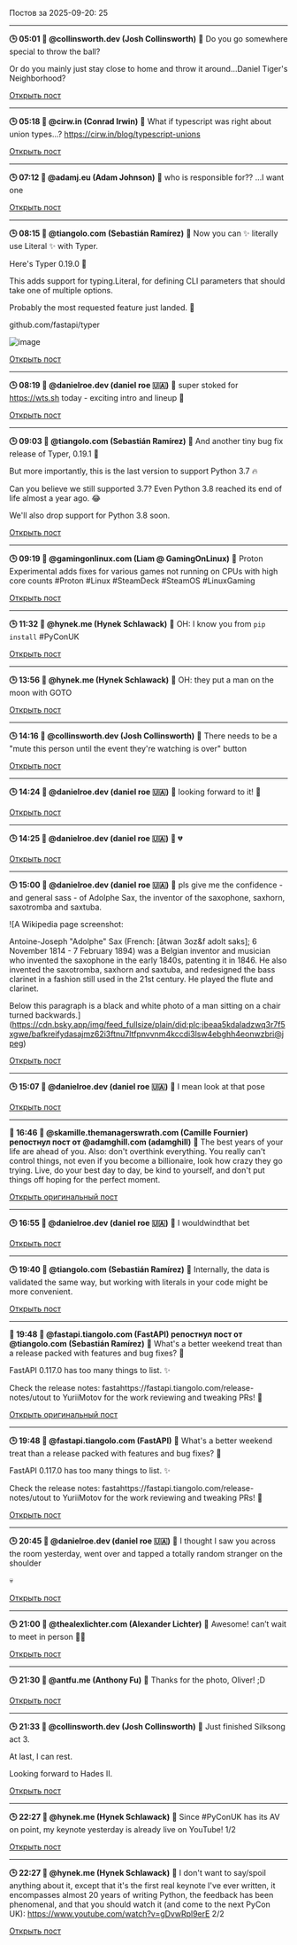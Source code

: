 Постов за 2025-09-20: 25

----
**🕒 05:01 👤 @collinsworth.dev (Josh Collinsworth)**
💬 Do you go somewhere special to throw the ball?

Or do you mainly just stay close to home and throw it around...Daniel Tiger's Neighborhood?

[Открыть пост](https://bsky.app/profile/collinsworth.dev/post/3lzalxej7322k)

----
**🕒 05:18 👤 @cirw.in (Conrad Irwin)**
💬 What if typescript was right about union types...?
https://cirw.in/blog/typescript-unions

[Открыть пост](https://bsky.app/profile/cirw.in/post/3lzamvrtcu22l)

----
**🕒 07:12 👤 @adamj.eu (Adam Johnson)**
💬 who is responsible for?? …I want one

[Открыть пост](https://bsky.app/profile/adamj.eu/post/3lzatbxttuc2n)

----
**🕒 08:15 👤 @tiangolo.com (Sebastián Ramírez)**
💬 Now you can ✨ literally use Literal ✨ with Typer.

Here's Typer 0.19.0 🚀

This adds support for typing.Literal, for defining CLI parameters that should take one of multiple options.

Probably the most requested feature just landed. 🎉

github.com/fastapi/typer

![image](https://cdn.bsky.app/img/feed_fullsize/plain/did:plc:j3vqzh4fxont6d2tmi2oq5jk/bafkreigcllo6t53cv44e2uvdja2xnxuairhj6bi6mlrp27nx3mon7mfbsm@jpeg)

[Открыть пост](https://bsky.app/profile/tiangolo.com/post/3lzawt4dzd22j)

----
**🕒 08:19 👤 @danielroe.dev (daniel roe 🇺🇦)**
💬 super stoked for https://wts.sh today - exciting intro and lineup 🙌

[Открыть пост](https://bsky.app/profile/danielroe.dev/post/3lzawyl5qds2e)

----
**🕒 09:03 👤 @tiangolo.com (Sebastián Ramírez)**
💬 And another tiny bug fix release of Typer, 0.19.1 🐛

But more importantly, this is the last version to support Python 3.7 🔥

Can you believe we still supported 3.7? Even Python 3.8 reached its end of life almost a year ago. 😂

We'll also drop support for Python 3.8 soon.

[Открыть пост](https://bsky.app/profile/tiangolo.com/post/3lzazipexwc2e)

----
**🕒 09:19 👤 @gamingonlinux.com (Liam @ GamingOnLinux)**
💬 Proton Experimental adds fixes for various games not running on CPUs with high core counts
#Proton #Linux #SteamDeck #SteamOS #LinuxGaming

[Открыть пост](https://bsky.app/profile/gamingonlinux.com/post/3lzb2ekiknc23)

----
**🕒 11:32 👤 @hynek.me (Hynek Schlawack)**
💬 OH: I know you from `pip install` #PyConUK

[Открыть пост](https://bsky.app/profile/hynek.me/post/3lzbbuucpjd2d)

----
**🕒 13:56 👤 @hynek.me (Hynek Schlawack)**
💬 OH: they put a man on the moon with GOTO

[Открыть пост](https://bsky.app/profile/hynek.me/post/3lzbjtivn5d2l)

----
**🕒 14:16 👤 @collinsworth.dev (Josh Collinsworth)**
💬 There needs to be a "mute this person until the event they're watching is over" button

[Открыть пост](https://bsky.app/profile/collinsworth.dev/post/3lzbkxoud7s2f)

----
**🕒 14:24 👤 @danielroe.dev (daniel roe 🇺🇦)**
💬 looking forward to it! 🙌

[Открыть пост](https://bsky.app/profile/danielroe.dev/post/3lzblgv6el22u)

----
**🕒 14:25 👤 @danielroe.dev (daniel roe 🇺🇦)**
💬 💔

[Открыть пост](https://bsky.app/profile/danielroe.dev/post/3lzblib4qi22u)

----
**🕒 15:00 👤 @danielroe.dev (daniel roe 🇺🇦)**
💬 pls give me the confidence - and general sass - of Adolphe Sax, the inventor of the saxophone, saxhorn, saxotromba and saxtuba.

![A Wikipedia page screenshot:

Antoine-Joseph "Adolphe" Sax (French: [ãtwan 3oz&f adolt saks]; 6 November 1814 - 7 February 1894) was a Belgian inventor and musician who invented the saxophone in the early 1840s, patenting it in 1846. He also invented the saxotromba, saxhorn and saxtuba, and redesigned the bass clarinet in a fashion still used in the 21st century. He played the flute and clarinet.

Below this paragraph is a black and white photo of a man sitting on a chair turned backwards.](https://cdn.bsky.app/img/feed_fullsize/plain/did:plc:jbeaa5kdaladzwq3r7f5xgwe/bafkreifydasajmz62i3ftnu7ltfpnvvnm4kccdi3lsw4ebghh4eonwzbri@jpeg)

[Открыть пост](https://bsky.app/profile/danielroe.dev/post/3lzbnfrhcs22x)

----
**🕒 15:07 👤 @danielroe.dev (daniel roe 🇺🇦)**
💬 I mean look at that pose

[Открыть пост](https://bsky.app/profile/danielroe.dev/post/3lzbnsjevn22x)

----
**🔄 16:46 👤 @skamille.themanagerswrath.com (Camille Fournier) репостнул пост от @adamghill.com (adamghill)**
💬 The best years of your life are ahead of you. Also: don't overthink everything. You really can't control things, not even if you become a billionaire, look how crazy they go trying. Live, do your best day to day, be kind to yourself, and don't put things off hoping for the perfect moment.

[Открыть оригинальный пост](https://bsky.app/profile/skamille.themanagerswrath.com/post/3lzbtd7ylsk2a)

----
**🕒 16:55 👤 @danielroe.dev (daniel roe 🇺🇦)**
💬 I wouldwindthat bet

[Открыть пост](https://bsky.app/profile/danielroe.dev/post/3lzbtulsn4s2e)

----
**🕒 19:40 👤 @tiangolo.com (Sebastián Ramírez)**
💬 Internally, the data is validated the same way, but working with literals in your code might be more convenient.

[Открыть пост](https://bsky.app/profile/tiangolo.com/post/3lzc53l4okc26)

----
**🔄 19:48 👤 @fastapi.tiangolo.com (FastAPI) репостнул пост от @tiangolo.com (Sebastián Ramírez)**
💬 What's a better weekend treat than a release packed with features and bug fixes? 🍰

FastAPI 0.117.0 has too many things to list. ✨

Check the release notes: fastahttps://fastapi.tiangolo.com/release-notes/utout to YuriiMotov for the work reviewing and tweaking PRs! 🙌

[Открыть оригинальный пост](https://bsky.app/profile/fastapi.tiangolo.com/post/3lzc5kbrtlc26)

----
**🕒 19:48 👤 @fastapi.tiangolo.com (FastAPI)**
💬 What's a better weekend treat than a release packed with features and bug fixes? 🍰

FastAPI 0.117.0 has too many things to list. ✨

Check the release notes: fastahttps://fastapi.tiangolo.com/release-notes/utout to YuriiMotov for the work reviewing and tweaking PRs! 🙌

[Открыть пост](https://bsky.app/profile/fastapi.tiangolo.com/post/3lzc5kbrtlc26)

----
**🕒 20:45 👤 @danielroe.dev (daniel roe 🇺🇦)**
💬 I thought I saw you across the room yesterday, went over and tapped a totally random stranger on the shoulder 

💀

[Открыть пост](https://bsky.app/profile/danielroe.dev/post/3lzcaq5amzs2u)

----
**🕒 21:00 👤 @thealexlichter.com (Alexander Lichter)**
💬 Awesome! can’t wait to meet in person 🙌🏻

[Открыть пост](https://bsky.app/profile/thealexlichter.com/post/3lzcbjmkwok2x)

----
**🕒 21:30 👤 @antfu.me (Anthony Fu)**
💬 Thanks for the photo, Oliver! ;D

[Открыть пост](https://bsky.app/profile/antfu.me/post/3lzcd7akim22c)

----
**🕒 21:33 👤 @collinsworth.dev (Josh Collinsworth)**
💬 Just finished Silksong act 3.

At last, I can rest. 

Looking forward to Hades II.

[Открыть пост](https://bsky.app/profile/collinsworth.dev/post/3lzcdenygb22f)

----
**🕒 22:27 👤 @hynek.me (Hynek Schlawack)**
💬 Since #PyConUK has its AV on point, my keynote yesterday is already live on YouTube! 1/2

[Открыть пост](https://bsky.app/profile/hynek.me/post/3lzcgffnfgk27)

----
**🕒 22:27 👤 @hynek.me (Hynek Schlawack)**
💬 I don't want to say/spoil anything about it, except that it's the first real keynote I've ever written, it encompasses almost 20 years of writing Python, the feedback has been phenomenal, and that you should watch it (and come to the next PyCon UK): https://www.youtube.com/watch?v=gDvwRpl9erE 2/2

[Открыть пост](https://bsky.app/profile/hynek.me/post/3lzcgffnlc227)

